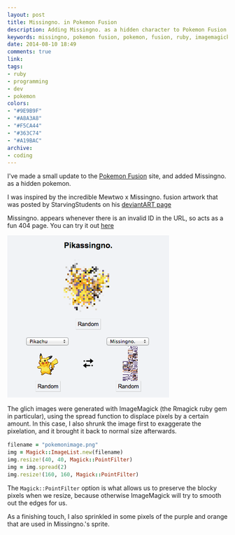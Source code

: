 ```yaml
---
layout: post
title: Missingno. in Pokemon Fusion
description: Adding Missingno. as a hidden character to Pokemon Fusion
keywords: missingno, pokemon fusion, pokemon, fusion, ruby, imagemagick, glitch
date: 2014-08-10 18:49
comments: true
link:
tags:
- ruby
- programming
- dev
- pokemon
colors:
- "#9E9B9F"
- "#A8A3A8"
- "#F5CA44"
- "#363C74"
- "#A19BAC"
archive:
- coding
---
```


I've made a small update to the [Pokemon Fusion](http://pokemon.alexonsager.net) site, and added Missingno. as a hidden pokemon.

I was inspired by the incredible Mewtwo x Missingno. fusion artwork that was posted by StarvingStudents on his [deviantART page](http://starvingstudents.deviantart.com/art/Mewssingno-472862222)

Missingno. appears whenever there is an invalid ID in the URL, so acts as a fun 404 page. You can try it out [here](http://pokemon.alexonsager.net/25/0)

<!-- more -->

![Pikassingno.](/assets/pikassingno.png)

The glich images were generated with ImageMagick (the Rmagick ruby gem in particular), using the spread function to displace pixels by a certain amount. In this case, I also shrunk the image first to exaggerate the pixelation, and it brought it back to normal size afterwards.

```ruby
filename = "pokemonimage.png"
img = Magick::ImageList.new(filename)
img.resize!(40, 40, Magick::PointFilter)
img = img.spread(2)
img.resize!(160, 160, Magick::PointFilter)
```

The `Magick::PointFilter` option is what allows us to preserve the blocky pixels when we resize, because otherwise ImageMagick will try to smooth out the edges for us.

As a finishing touch, I also sprinkled in some pixels of the purple and orange that are used in Missingno.'s sprite.
